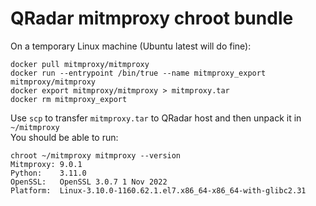 # QRadar mitmproxy chroot bundle

On a temporary Linux machine (Ubuntu latest will do fine):

    docker pull mitmproxy/mitmproxy
    docker run --entrypoint /bin/true --name mitmproxy_export mitmproxy/mitmproxy
    docker export mitmproxy/mitmproxy > mitmproxy.tar
    docker rm mitmproxy_export

Use `scp` to transfer `mitmproxy.tar` to QRadar host and then unpack it in `~/mitmproxy`
\
You should be able to run:
```
chroot ~/mitmproxy mitmproxy --version
Mitmproxy: 9.0.1
Python:    3.11.0
OpenSSL:   OpenSSL 3.0.7 1 Nov 2022
Platform:  Linux-3.10.0-1160.62.1.el7.x86_64-x86_64-with-glibc2.31
```
